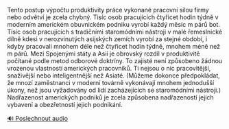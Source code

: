 
Tento postup výpočtu produktivity práce vykonané pracovní silou firmy nebo odvětví je zcela chybný. Tisíc osob pracujících čtyřicet hodin týdně v moderním americkém obuvnickém podniku vyrobí každý měsíc m párů bot. Tisíc osob pracujících s tradičními staromódními nástroji v malé řemeslnické dílně kdesi v nerozvinutých asijských zemích vyrobí za stejné období, i kdyby pracovali mnohem déle než čtyřicet hodin týdně, mnohem méně než m párů. Mezi Spojenými státy a Asií je obrovský rozdíl v produktivitě počítané podle metod odborové doktríny. To zajisté není způsobeno žádnou vrozenou vlastností amerických pracovníků. Ti nejsou o nic pracovitější, snaživější nebo inteligentnější než Asiaté. (Můžeme dokonce předpokládat, že mnozí zaměstnanci v moderní továrně vykonávají mnohem jednodušší úkony, než jsou vyžadovány od lidí zacházejících se staromódními nástroji.) Nadřazenost amerických podniků je zcela způsobena nadřazeností jejich vybavení a obezřetností jejich podnikání.

[🔊 Poslechnout audio](/data/7-paragraphs/audio/chapter_108/para_007-Tento-postup-vpotu-produktivity-prce-vykonan-p.mp3)
